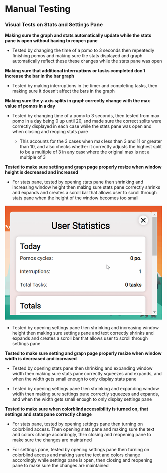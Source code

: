 # Manual Testing 

### Visual Tests on Stats and Settings Pane 

**Making sure the graph and stats automatically update while the stats pane is open without having to reopen pane**

- Tested by changing the time of a pomo to 3 seconds then repeatedly finishing pomos and making sure the stats displayed and graph automatically reflect these these changes while the stats pane was open 

**Making sure that additional interruptions or tasks completed don’t increase the bar in the bar graph** 

- Tested by making interruptions in the timer and completing tasks, then making sure it doesn’t affect the bars in the graph 

**Making sure the y-axis splits in graph correctly change with the max value of pomos in a day**

- Tested by changing time of a pomo to 3 seconds, then tested from max pomo in a day being 0 up until 20, and made sure the correct splits were correctly displayed in each case while the stats pane was open and when closing and reoping stats pane 

  - This accounts for the 3 cases when max less than 3 and 11 or greater than 10, and also checks whether it correctly adjusts the highest split to be a multiple     of 3 in any case where the original max is not a multiple of 3

**Tested to make sure setting and graph page properly resize when window height is decreased and increased**

- For stats pane, tested by opening stats pane then shrinking and increasing window height then making sure stats pane correctly shrinks and expands and creates a scroll bar that allows user to scroll through stats pane when the height of the window becomes too small  

![check](https://github.com/4R53N/cse110-w21-group34/blob/manual-testing/source/gifs/stats-scroll.gif)


- Tested by opening settings pane then shrinking and increasing window height then making sure settings pane and text correctly shrinks and expands and creates a scroll bar that allows user to scroll through settings pane 

**Tested to make sure setting and graph page properly resize when window width is decreased and increased** 

- Tested by opening stats pane then shrinking and expanding window width then making sure stats pane correctly squeezes and expands, and when the width gets small enough to only display stats pane

- Tested by opening settings pane then shrinking and expanding window width then making sure settings pane correctly squeezes and expands, and when the width gets small enough to only display settings pane

**Tested to make sure when colorblind accessibility is turned on, that settings and stats pane correctly change** 

- For stats pane, tested by opening settings pane then turning on colorblind access. Then opening stats pane and making sure the text and colors change accordingly, then closing and reopening pane to make sure the changes are maintained

- For settings pane, tested by opening settings pane then turning on colorblind access and making sure the text and colors change accordingly while settings pane is open, then closing and reopening pane to make sure the changes are maintained




